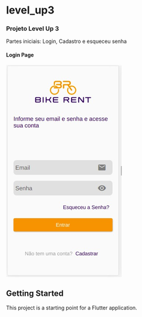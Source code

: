 # level_up3
### Projeto Level Up 3
Partes iniciais: Login, Cadastro e esqueceu senha
#### Login Page
<img src="login_page.jpeg" alt="TelaLogin"/>

## Getting Started

This project is a starting point for a Flutter application.


